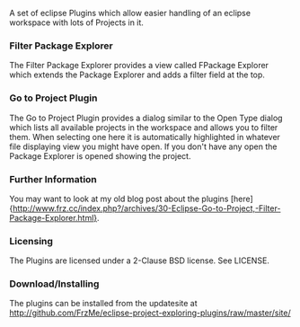 A set of eclipse Plugins which allow easier handling of an eclipse workspace with lots of Projects in it.

### Filter Package Explorer
The Filter Package Explorer provides a view called FPackage Explorer which extends the Package Explorer and adds a filter field at the top.

### Go to Project Plugin
The Go to Project Plugin provides a dialog similar to the Open Type dialog which lists all available projects in the workspace and allows you to filter them. When selecting one here it is automatically highlighted in whatever file displaying view you might have open. If you don't have any open the Package Explorer is opened showing the project.

### Further Information
You may want to look at my old blog post about the plugins [here]{http://www.frz.cc/index.php?/archives/30-Eclipse-Go-to-Project,-Filter-Package-Explorer.html}.

### Licensing
The Plugins are licensed under a 2-Clause BSD license. See LICENSE.

### Download/Installing
The plugins can be installed from the updatesite at
http://github.com/FrzMe/eclipse-project-exploring-plugins/raw/master/site/